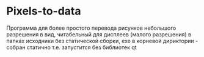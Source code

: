 ﻿# Pixels-to-data
Программа для более простого перевода рисунков небольшого разрешения в вид, читабельный для дисплеев (малого разрешения)
в папках исходники без статической сборки, exe в корневой дириктории - собран статично т.е. запустится без библиотек qt
